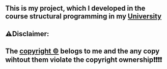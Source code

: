 ## This is my project, which I developed in the course structural programming in my [University](https://www.auth.gr/en/)

## ⚠️Disclaimer:

## The [copyright &copy;](COPYING.LESSER.rtf) belogs to me and the any copy wihtout them violate the copyright ownership❗❗❗❗
